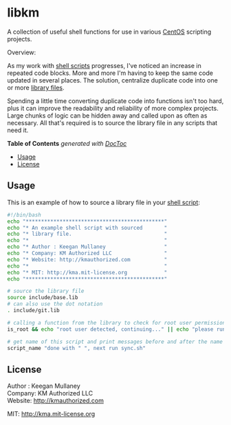 libkm
=====

A collection of useful shell functions for use in various [CentOS][centos] scripting projects.

Overview:

As my work with [shell scripts][ss] progresses, I've noticed an increase in repeated code blocks. More and more I'm having to keep the same code updated in several places. The solution, centralize duplicate code into one or more [library files][lf].

Spending a little time converting duplicate code into functions isn't too hard, plus it can improve the readability and reliability of more complex projects. Large chunks of logic can be hidden away and called upon as often as necessary. All that's required is to source the library file in any scripts that need it.

<!-- START doctoc generated TOC please keep comment here to allow auto update -->
<!-- DON'T EDIT THIS SECTION, INSTEAD RE-RUN doctoc TO UPDATE -->
**Table of Contents**  *generated with [DocToc](http://doctoc.herokuapp.com/)*

- [Usage](#usage)
- [License](#license)

<!-- END doctoc generated TOC please keep comment here to allow auto update -->

## Usage

This is an example of how to source a library file in your [shell script][ss]:

```bash
#!/bin/bash
echo "*********************************************"
echo "* An example shell script with sourced       "
echo "* library file.                              "
echo "*                                            "
echo "* Author : Keegan Mullaney                   "
echo "* Company: KM Authorized LLC                 "
echo "* Website: http://kmauthorized.com           "
echo "*                                            "
echo "* MIT: http://kma.mit-license.org            "
echo "*********************************************"

# source the library file
source include/base.lib
# can also use the dot notation
. include/git.lib

# calling a function from the library to check for root user permissions
is_root && echo "root user detected, continuing..." || echo "please run this script as root user"

# get name of this script and print messages before and after the name
script_name "done with " ", next run sync.sh"
```

## License

Author : Keegan Mullaney  
Company: KM Authorized LLC  
Website: http://kmauthorized.com

MIT: http://kma.mit-license.org


[centos]:   http://centos.org/
[ss]:       http://en.wikipedia.org/wiki/Shell_script
[lf]:       http://bash.cyberciti.biz/guide/Shell_functions_library

